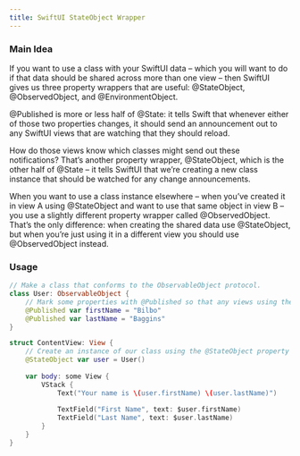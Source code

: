 ```yaml
---
title: SwiftUI StateObject Wrapper
---
```


### Main Idea

If you want to use a class with your SwiftUI data – which you will want to do if that data should be shared across more than one view – then SwiftUI gives us three property wrappers that are useful: @StateObject, @ObservedObject, and @EnvironmentObject.

@Published is more or less half of @State: it tells Swift that whenever either of those two properties changes, it should send an announcement out to any SwiftUI views that are watching that they should reload.

How do those views know which classes might send out these notifications? That’s another property wrapper, @StateObject, which is the other half of @State – it tells SwiftUI that we’re creating a new class instance that should be watched for any change announcements.

When you want to use a class instance elsewhere – when you’ve created it in view A using @StateObject and want to use that same object in view B – you use a slightly different property wrapper called @ObservedObject. That’s the only difference: when creating the shared data use @StateObject, but when you’re just using it in a different view you should use @ObservedObject instead.
### Usage

```swift
// Make a class that conforms to the ObservableObject protocol.
class User: ObservableObject {
    // Mark some properties with @Published so that any views using the class get updated when they change.
    @Published var firstName = "Bilbo"
    @Published var lastName = "Baggins"
}

struct ContentView: View {
    // Create an instance of our class using the @StateObject property wrapper.
    @StateObject var user = User()
    
    var body: some View {
        VStack {
            Text("Your name is \(user.firstName) \(user.lastName)")
            
            TextField("First Name", text: $user.firstName)
            TextField("Last Name", text: $user.lastName)
        }
    }
}
```
